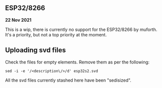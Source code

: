 ## ESP32/8266

**22 Nov 2021**

This is a wip, there is currently no support for the ESP32/8266 by
muforth.  It's a priority, but not a top priority at the moment.

## Uploading svd files

Check the files for empty elements. Remove them as per the following:
```
sed -i -e '/<description\/>/d' esp32s2.svd
```

All the svd files currently stashed here have been "sedisized".
